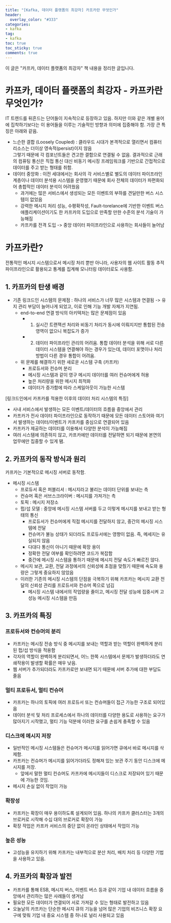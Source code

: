 ```yaml
---
title: "[Kafka, 데이터 플랫폼의 최강자] 카프카란 무엇인가"
header:
  overlay_color: "#333"
categories:
- kafka
tag:
- kafka 
toc: true  
toc_sticky: true
comments: true
---
```


이 글은 "카프카, 데이터 플랫폼의 최강자" 책 내용을 정리한 글입니다.   

# 카프카, 데이터 플랫폼의 최강자 - 카프카란 무엇인가?
IT 트렌드를 뒤흔드는 단어들이 지속적으로 등장하고 있음. 하지만 이와 같은 개별 용어에 집착하기보다는 이 용어들을 
이루는 기술적인 방향과 의미에 집중해야 함.  가장 큰 특징은 아래와 같음.   
- 느슨한 결합 (Loosely Coupled) : 클라우드 시대가 본격적으로 열리면서 컴퓨터 리소스는 더이상 영속적(persist)이지 않음  
그렇기 때문에 각 컴포넌트들은 견고한 결합으로 연결될 수 없음. 결과적으로 근래의 컴퓨팅 통신은 직접 통신 대신 비동기 메시징 프레임워크를 
  기반으로 간접적으로 데이터를 주고 받는 형태를 취함. 
- 데이터 중앙화 : 이전 세대에서는 회사의 각 서비스별로 별도의 데이터 파이프라인 계층이나 데이터 분석용 시스템을 운영했기 때문에 
회사 전체의 데이터가 파편화되어 총합적인 데이터 분석이 어려웠음  
  - 과거에는 많은 서비스에서 생성되는 모든 이벤트의 부하를 견딜만한 버스 시스템이 없었음  
  - 강력한 메시지 처리 성능, 수평확작성, Fault-torelance에 기반한 이벤트 버스 애플리케이션이기도 한 카프카의 도입으로 
  만족할 만한 수준의 분석 기술이 가능해짐 
  - 카프카를 전격 도입 -> 중앙 데이터 파이프라인으로 사용하는 회사들이 늘어남   

# 카프카란? 
전통적인 메시지 시스템으로서 메시징 처리 뿐만 아니라, 사용자의 웹 사이트 활동 추적 파이프라인으로 활용되고 통계를 집계해 모니터링 데이터로도 사용함.  

## 1. 카프카의 탄생 배경  
- 기존 링크드인 시스템의 문제점 : 하나의 서비스가 너무 많은 시스템과 연결됨 -> 유지 관리 부담이 늘어나게 되었고, 이로 인해 기능 개발 자체가 지연됨.  
  - end-to-end 연결 방식의 아키텍처는 많은 문제점이 있음
    - 1) 실시간 트랜잭션 처리와 비동기 처리가 동시에 이뤄지지만 통합된 전송 영역이 없으니 복잡도가 증가  
    - 2) 데이터 파이프라인 관리의 어려움. 통합 데이터 분석을 위해 서로 다른 데이터 시스템을 연결해야 하는 경우가 있는데, 데이터 포맷이나 처리 방법이 다른 경우 통합이 어려움.  
  - 위 문제를 해결하기 위한 새로운 시스템 구축 (카프카)  
    - 프로듀서와 컨슈머 분리 
    - 메시징 시스템과 같이 영구 메시지 데이터를 여러 컨슈머에게 허용
    - 높은 처리량을 위한 메시지 최적화 
    - 데이터가 증가함에 따라 스케일아웃이 가능한 시스템    



[링크드인에서 카프카를 적용한 이후의 데이터 처리 시스템의 특징] 
- 사내 서비스에서 발생하는 모든 이벤트/데이터의 흐름을 중앙에서 관리 
- 카프카가 전사 데이터 파이프라인으로 동작하기 때문에 모든 데이터 스토어와 여기서 발생하는 데이터/이벤트가 카프카를 중심으로 연결되어 있음  
- 카프카가 제공하는 데이터를 이용해서 다양한 분석이 가능해짐  
- 여러 시스템에 의존하지 않고, 카프카에만 데이터를 전달하면 되기 때문에 본연의 업무에만 집중할 수 있게 됌.  

## 2. 카프카의 동작 방식과 원리  
카프카는 기본적으로 메시징 서버로 동작함.  
- 메시징 시스템
  - 프로듀서 혹은 퍼블리셔 : 메시지라고 불리는 데이터 단위를 보내는 측 
  - 컨슈머 혹은 서브스크라이버 : 메시지를 가져가는 측 
  - 토픽 : 메시지 저장소 
  - 펍/섭 모델 : 중앙에 메시징 시스템 서버를 두고 이렇게 메시지를 보내고 받는 형태의 통신
    - 프로듀서가 컨슈머에게 직접 메시지를 전달하지 않고, 중간의 메시징 시스템에 전달
    - 컨슈머가 불능 상태가 되더라도 프로듀서에는 영향이 없음. 즉, 메세지는 유실되지 않음  
    - 다대다 통신이 아니기 때문에 확장 용이 
    - 정확한 전달 여부를 확인하려면 코드가 복잡함
    - 중간에 메시징 시스템을 통하기 때문에 메시지 전달 속도가 빠르진 않다. 
  - 메시지 보관, 교환, 전달 과정에서의 신뢰성에 초점을 맞췄기 때문에 속도와 용량은 그렇게 중요하지 않았음 
  - 이러한 기존의 메시징 시스템의 단점을 극복하기 위해 카프카는 메시지 교환 전달의 신뢰성 관리를 프로듀서와 컨슈머 쪽으로 넘김 
    - 메시징 시스템 내에서의 작업량을 줄이고, 메시징 전달 성능에 집중시켜 고성능 메시징 시스템을 만듬  
  

## 3. 카프카의 특징  

### 프로듀서와 컨슈머의 분리 
- 카프카는 메시징 전송 방식 중 메시지를 보내는 역할과 받는 역할이 완벽하게 분리된 펍/섭 방식을 적용함 
- 각자의 역할이 완벽하게 분리되면서, 어느 한쪽 시스템에서 문제가 발생하더라도 연쇄작용이 발생할 확률은 매우 낮음. 
- 웹 서버가 추가되더라도 카프카로만 보내면 되기 때문에 서버 추가에 대한 부담도 줄음  

### 멀티 프로듀서, 멀티 컨슈머 
- 카프카는 하나의 토픽에 여러 프로듀서 또는 컨슈머들이 접근 가능한 구조로 되어있음 
- 데이터 분석 및 처리 프로세스에서 하나의 데이터를 다양한 용도로 사용하는 요구가 많아지기 시작했고, 멀티 기능 덕분에 이러한 요구를 손쉽게 충족할 수 있음  

### 디스크에 메시지 저장  
- 일반적인 메시징 시스템들은 컨슈머가 메시지를 읽어가면 큐에서 바로 메시지를 삭제함.
- 카프카는 컨슈머가 메시지를 읽어가더라도 정해져 있는 보관 주기 동안 디스크에 메시지를 저장.
  - 앞에서 말한 멀티 컨슈머도 카프카에 메시지들이 디스크로 저장되어 있기 때문에 가능한 것임. 
- 메시지 손실 없이 작업이 가능
  
### 확장성  
- 카프카는 확장이 매우 용이하도록 설계되어 있음. 하나의 카프카 클러스터는 3개의 브로커로 시작해 수십 대의 브로커로 확장이 가능  
- 확장 작업은 카프카 서비스의 중단 없이 온라인 상태에서 작업이 가능  

### 높은 성능  
- 고성능을 유지하기 위해 카프카는 내부적으로 분산 처리, 배치 처리 등 다양한 기법을 사용하고 있음. 


## 4. 카프카의 확장과 발전 
- 카프카를 통해 ESB, 메시지 버스, 이벤트 버스 등과 같이 기업 내 데이터 흐름을 중앙에서 관리하는 많은 사례들이 생겨남
- 필요한 모든 데이터가 연결되어 서로 가져갈 수 있는 형태로 발전하고 있음 
- 오늘날의 카프카는 단순한 메시지 큐의 기능을 넘어 많은 기업의 비즈니스 확장 요구에 맞춰 기업 내 중요 시스템 중 하나로 널리 사용되고 있음  

